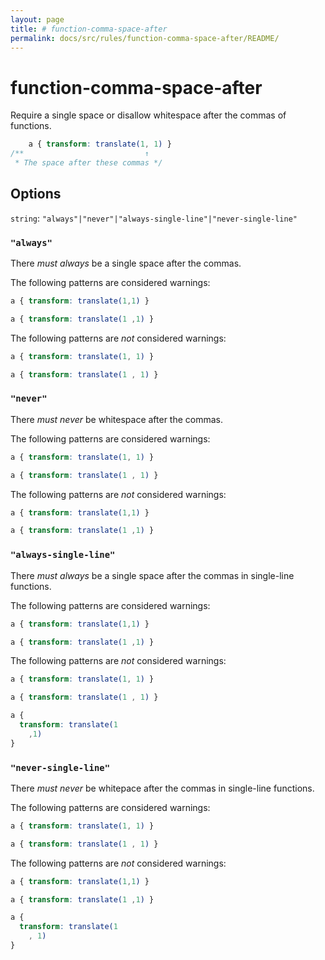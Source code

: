 ```yaml
---
layout: page
title: # function-comma-space-after
permalink: docs/src/rules/function-comma-space-after/README/
---
```


# function-comma-space-after

Require a single space or disallow whitespace after the commas of functions.

```css
    a { transform: translate(1, 1) }
/**                           ↑
 * The space after these commas */
```

## Options

`string`: `"always"|"never"|"always-single-line"|"never-single-line"`

### `"always"`

There *must always* be a single space after the commas.

The following patterns are considered warnings:

```css
a { transform: translate(1,1) }
```

```css
a { transform: translate(1 ,1) }
```

The following patterns are *not* considered warnings:

```css
a { transform: translate(1, 1) }
```

```css
a { transform: translate(1 , 1) }
```

### `"never"`

There *must never* be whitespace after the commas.

The following patterns are considered warnings:

```css
a { transform: translate(1, 1) }
```

```css
a { transform: translate(1 , 1) }
```

The following patterns are *not* considered warnings:

```css
a { transform: translate(1,1) }
```

```css
a { transform: translate(1 ,1) }
```

### `"always-single-line"`

There *must always* be a single space after the commas in single-line functions.

The following patterns are considered warnings:

```css
a { transform: translate(1,1) }
```

```css
a { transform: translate(1 ,1) }
```

The following patterns are *not* considered warnings:

```css
a { transform: translate(1, 1) }
```

```css
a { transform: translate(1 , 1) }
```

```css
a {
  transform: translate(1
    ,1)
}
```

### `"never-single-line"`

There *must never* be whitepace after the commas in single-line functions.

The following patterns are considered warnings:

```css
a { transform: translate(1, 1) }
```

```css
a { transform: translate(1 , 1) }
```

The following patterns are *not* considered warnings:

```css
a { transform: translate(1,1) }
```

```css
a { transform: translate(1 ,1) }
```

```css
a {
  transform: translate(1
    , 1)
}
```
